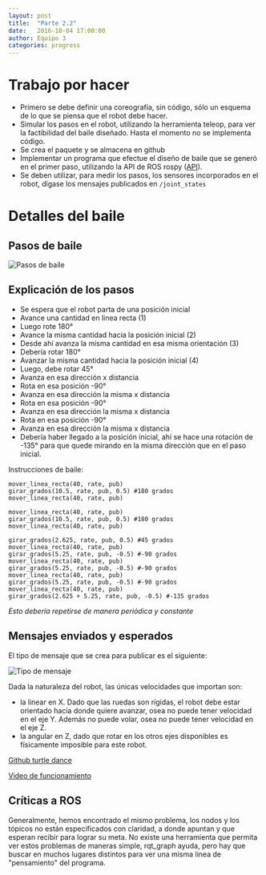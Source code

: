 ```yaml
---
layout: post
title:  "Parte 2.2"
date:   2016-10-04 17:00:00
author: Equipo 3
categories: progress
---
```


# Trabajo por hacer
* Primero se debe definir una coreografía, sin código, sólo un esquema de lo que se piensa que el robot debe hacer.
* Simular los pasos en el robot, utilizando la herramienta teleop, para ver la factibilidad del baile diseñado. Hasta el momento no se implementa código.
* Se crea el paquete y se almacena en github 
* Implementar un programa que efectue el diseño de baile que se generó en el primer paso, utilizando la API de ROS rospy  ([API](http://wiki.ros.org/rospy)).
* Se deben utilizar, para medir los pasos, los sensores incorporados en el robot, dígase los mensajes publicados en ``/joint_states``

# Detalles del baile

## Pasos de baile

![Pasos de baile]({{site.baseurl}}/assets/diseñobaile.jpg)

## Explicación de los pasos
* Se espera que el robot parta de una posición inicial
* Avance una cantidad en linea recta (1) 
* Luego rote 180°
* Avance la misma cantidad hacia la posición inicial (2) 
* Desde ahí avanza la misma cantidad en esa misma orientación (3)
* Debería rotar 180° 
* Avanzar la misma cantidad hacia la posición inicial (4)
* Luego, debe rotar 45°
* Avanza en esa dirección x distancia
* Rota en esa posición -90°
* Avanza en esa dirección la misma x distancia
* Rota en esa posición -90°
* Avanza en esa dirección la misma x distancia
* Rota en esa posición -90°
* Avanza en esa dirección la misma x distancia
* Debería haber llegado a la posición inicial, ahí se hace una rotación de -135° para que quede mirando en la misma dirección que en el paso inicial.

Instrucciones de baile:
	
	mover_linea_recta(40, rate, pub)
	girar_grados(10.5, rate, pub, 0.5) #180 grados
	mover_linea_recta(40, rate, pub)

	mover_linea_recta(40, rate, pub)
	girar_grados(10.5, rate, pub, 0.5) #180 grados
	mover_linea_recta(40, rate, pub)

	girar_grados(2.625, rate, pub, 0.5) #45 grados
	mover_linea_recta(40, rate, pub)
	girar_grados(5.25, rate, pub, -0.5) #-90 grados
	mover_linea_recta(40, rate, pub)
	girar_grados(5.25, rate, pub, -0.5) #-90 grados
	mover_linea_recta(40, rate, pub)
	girar_grados(5.25, rate, pub, -0.5) #-90 grados
	mover_linea_recta(40, rate, pub)
	girar_grados(2.625 + 5.25, rate, pub, -0.5) #-135 grados

	
*Esto debería repetirse de manera periódica y constante*

## Mensajes enviados y esperados

El tipo de mensaje que se crea para publicar es el siguiente:

![Tipo de mensaje]({{site.baseurl}}/assets/tipomsg.png)

Dada la naturaleza del robot, las únicas velocidades que importan son:

* la linear en X. Dado que las ruedas son rígidas, el robot debe estar orientado hacia donde quiere avanzar, osea no puede tener velocidad en el eje Y. Además no puede volar, osea no puede tener velocidad en el eje Z.
* la angular en Z, dado que rotar en los otros ejes disponibles es físicamente imposible para este robot.

[Github turtle dance](https://github.com/ccsorip/cc5407_turtle_dance)

[Video de funcionamiento](https://youtu.be/Wn0H2sefKOw)

## Críticas a ROS

Generalmente, hemos encontrado el mismo problema, los nodos y los tópicos no están especificados con claridad, a donde apuntan y que esperan recibir para lograr su meta. No existe una herramienta que permita ver estos problemas de maneras simple, rqt_graph ayuda, pero hay que buscar en muchos lugares distintos para ver una misma linea de "pensamiento" del programa.

